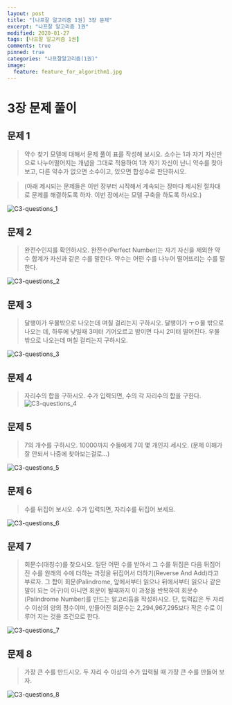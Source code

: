 ```yaml
---
layout: post
title: "[나프잘 알고리즘 1권] 3장 문제"
excerpt: "나프잘 알고리즘 1권"
modified: 2020-01-27
tags: [나프잘 알고리즘 1권]
comments: true
pinned: true
categories: "나프잘알고리즘(1권)"
image:
  feature: feature_for_algorithm1.jpg
---
```


# 3장 문제 풀이

## 문제 1
> 약수 찾기 모델에 대해서 문제 풀이 표를 작성해 보시오. 소수는 1과 자기 자신만으로 나누어떨어지는 개념을 그대로 적용하여 1과 자기 자신이 난니 약수를 찾아보고, 다른 약수가 없으면 소수이고, 있으면 합성수로 판단하시오.

> (아래 제시되는 문제들은 이번 장부터 시작해서 계속되는 장마다 제시된 절차대로 문제를 해결하도록 하자. 이번 장에서는 모델 구축을 하도록 하시오.)

![C3-questions_1](https://user-images.githubusercontent.com/25213941/73182689-d6841b00-415c-11ea-83ef-83b15f6b2aa3.png)

## 문제 2
> 완전수인지를 확인하시오. 완전수(Perfect Number)는 자기 자신을 제외한 약수 합계가 자신과 같은 수를 말한다. 약수는 어떤 수를 나누어 떨어뜨리는 수를 말한다.

![C3-questions_2](https://user-images.githubusercontent.com/25213941/73182692-d6841b00-415c-11ea-9415-c6af494ebf9c.png)

## 문제 3
> 달팽이가 우물밖으로 나오는데 며칠 걸리는지 구하시오. 달팽이가 ㅜㅇ물 밖으로 나오는 데, 하루에 낮일때 3미터 기어오르고 밤이면 다시 2미터 떨어진다. 우물 밖으로 나오는데 며칠 걸리는지 구하시오.

![C3-questions_3](https://user-images.githubusercontent.com/25213941/73182693-d71cb180-415c-11ea-9ee9-fa86fa367377.png)

## 문제 4
> 자리수의 합을 구하시오. 수가 입력되면, 수의 각 자리수의 합을 구한다.
![C3-questions_4](https://user-images.githubusercontent.com/25213941/73182694-d71cb180-415c-11ea-9a0b-13d3d6478ab0.png)

## 문제 5
> 7의 개수를 구하시오. 10000까지 수들에게 7이 몇 개인지 세시오.
(문제 이해가 잘 안되서 나중에 찾아보는걸로...)

![C3-questions_5](https://user-images.githubusercontent.com/25213941/73183278-e3edd500-415d-11ea-958a-06be251a829d.png)

## 문제 6
> 수를 뒤집어 보시오. 수가 입력되면, 자리수를 뒤집어 보세요.

![C3-questions_6](https://user-images.githubusercontent.com/25213941/73183279-e4866b80-415d-11ea-876c-d3d205b57f1a.png)

## 문제 7
> 회문수(대칭수)를 찾으시오.
> 일단 어떤 수를 받아서 그 수를 뒤집은 다음 뒤집어진 수를 원래의 수에 더하는 과정을 뒤집어서 더하기(Reverse And Add)라고 부르자. 그 합이 회문(Palindrome, 앞에서부터 읽으나 뒤에서부터 읽으나 같은 말이 되는 어구)이 아니면 회문이 될때까지 이 과정을 반복하여 회문수(Palindrome Number)를 만드는 알고리듬을 작성하시오. 단, 입력값은 두 자리 수 이상의 양의 정수이며, 만들어진 회문수는 2,294,967,295보다 작은 수로 이루어 지는 것을 조건으로 한다.

![C3-questions_7](https://user-images.githubusercontent.com/25213941/73183280-e4866b80-415d-11ea-8334-3b251d6d495b.png)

## 문제 8
> 가장 큰 수를 만드시오.
> 두 자리 수 이상의 수가 입력될 때 가장 큰 수를 만들어 보자.

![C3-questions_8](https://user-images.githubusercontent.com/25213941/73240943-de3ad280-41e3-11ea-9951-75e7f7a4a379.jpg)
